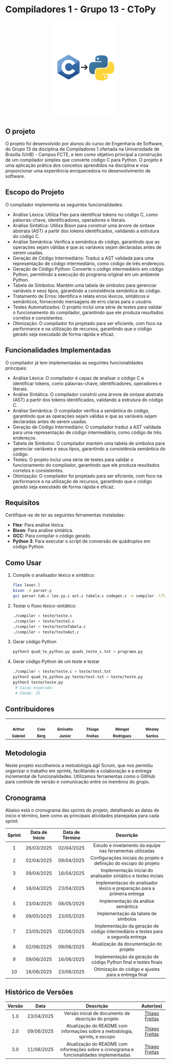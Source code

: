 # Compiladores 1 - Grupo 13 - CToPy

<center>
<img src="assets/project_logo.png" alt="Logo do Projeto" width="200"/>
</center>

## O projeto

O projeto foi desenvolvido por alunos do curso de Engenharia de Software, do Grupo 13 da disciplina de Compiladores 1 ofertada na Universidade de Brasília (UnB) - Campus FCTE, e tem como objetivo principal a construção de um compilador simples que converte código C para Python. O projeto é uma aplicação prática dos conceitos aprendidos na disciplina e visa proporcionar uma experiência enriquecedora no desenvolvimento de software.

## Escopo do Projeto
O compilador implementa as seguintes funcionalidades:
- Análise Léxica: Utiliza Flex para identificar tokens no código C, como palavras-chave, identificadores, operadores e literais.
- Análise Sintática: Utiliza Bison para construir uma árvore de sintaxe abstrata (AST) a partir dos tokens identificados, validando a estrutura do código C.
- Análise Semântica: Verifica a semântica do código, garantindo que as operações sejam válidas e que as variáveis sejam declaradas antes de serem usadas.
- Geração de Código Intermediário: Traduz a AST validada para uma representação de código intermediário, como código de três endereços.
- Geração de Código Python: Converte o código intermediário em código Python, permitindo a execução do programa original em um ambiente Python.
- Tabela de Símbolos: Mantém uma tabela de símbolos para gerenciar variáveis e seus tipos, garantindo a consistência semântica do código.
- Tratamento de Erros: Identifica e relata erros léxicos, sintáticos e semânticos, fornecendo mensagens de erro claras para o usuário.
- Testes Automatizados: O projeto inclui uma série de testes para validar o funcionamento do compilador, garantindo que ele produza resultados corretos e consistentes.
- Otimização: O compilador foi projetado para ser eficiente, com foco na performance e na utilização de recursos, garantindo que o código gerado seja executado de forma rápida e eficaz.

## Funcionalidades Implementadas
O compilador já tem implementadas as seguintes funcionalidades principais:

- Análise Léxica: O compilador é capaz de analisar o código C e identificar tokens, como palavras-chave, identificadores, operadores e literais.
- Análise Sintática: O compilador constrói uma árvore de sintaxe abstrata (AST) a partir dos tokens identificados, validando a estrutura do código C.
- Análise Semântica: O compilador verifica a semântica do código, garantindo que as operações sejam válidas e que as variáveis sejam declaradas antes de serem usadas.
- Geração de Código Intermediário: O compilador traduz a AST validada para uma representação de código intermediário, como código de três endereços.
- Tabela de Símbolos: O compilador mantém uma tabela de símbolos para gerenciar variáveis e seus tipos, garantindo a consistência semântica do código.
- Testes: O projeto inclui uma série de testes para validar o funcionamento do compilador, garantindo que ele produza resultados corretos e consistentes.
- Otimização: O compilador foi projetado para ser eficiente, com foco na performance e na utilização de recursos, garantindo que o código gerado seja executado de forma rápida e eficaz.

## Requisitos

Certifique-se de ter as seguintes ferramentas instaladas:

- **Flex**: Para análise léxica.
- **Bison**: Para análise sintática.
- **GCC**: Para compilar o código gerado.
- **Python 3**: Para executar o script de conversão de quádruplos em código Python.


## Como Usar

1. Compile o analisador léxico e sintático:
    ```bash
    flex lexer.l
    bison -d parser.y
    gcc parser.tab.c lex.yy.c ast.c tabela.c codegen.c -o compiler -lfl
    ```

2. Testar o fluxo léxico-sintático:
    ```bash
    ./compiler < teste/teste.c
    ./compiler < teste/teste2.c
    ./compiler < teste/testeTabela.c
    ./compiler < teste/testeAst.c
    ```

3.  Gerar código Python
    ```bash
    python3 quad_to_python.py quads_teste_c.txt > programa.py
    ```

4. Gerar código Python de um teste e testar
    ```bash
    ./compiler < teste/teste.c > teste/test.txt
    python3 quad_to_python.py teste/test.txt > teste/teste.py
    python3 teste/teste.py
     # Saída esperada:
     # Idade: 25
    ```

## Contribuidores

<table>
  <tr>
    <td align="center"><a href="https://github.com/ArthurGabrieel"><img style="border-radius: 50%;" src="https://github.com/ArthurGabrieel.png" width="130px;" alt=""/><br /><sub><b>Arthur Gabriel</b></sub></a><br/></td>
    <td align="center"><a href="https://github.com/Caio-bergbjj"><img style="border-radius: 50%;" src="https://github.com/Caio-bergbjj.png" width="130px;" alt=""/><br /><sub><b>Caio Berg</b></sub></a><br/></td>
    <td align="center"><a href="https://github.com/EmivaltoJrr"><img style="border-radius: 50%;" src="https://github.com/EmivaltoJrr.png" width="130px;" alt=""/><br /><sub><b>Emivalto Junior</b></sub></a><br/></td>
    <td align="center"><a href="https://github.com/thiagorfreitas"><img style="border-radius: 50%;" src="https://github.com/thiagorfreitas.png" width="130px;" alt=""/><br /><sub><b>Thiago Freitas</b></sub></a><br/></td>
    <td align="center"><a href="https://github.com/Wengel-Rodrigues"><img style="border-radius: 50%;" src="https://github.com/Wengel-Rodrigues.png" width="130px;" alt=""/><br /><sub><b>Wengel Rodrigues</b></sub></a><br/></td>
    <td align="center"><a href="https://github.com/wesleysantos00"><img style="border-radius: 50%;" src="https://github.com/wesleysantos00.png" width="130px;" alt=""/><br /><sub><b>Wesley Santos</b></sub></a><br/></td>
  </tr>
</table>

## Metodologia

Neste projeto escolhemos a metodologia ágil Scrum, que nos permitiu organizar o trabalho em sprints, facilitando a colaboração e a entrega incremental de funcionalidades. Utilizamos ferramentas como o GitHub para controle de versão e comunicação entre os membros do grupo.

## Cronograma

Abaixo está o cronograma das sprints do projeto, detalhando as datas de início e término, bem como as principais atividades planejadas para cada sprint:

<center>

| Sprint | Data de Início | Data de Término | Descrição |
| :----: | :------------: | :-------------: | :-------: |
|   1    |   26/03/2025   |    02/04/2025   | Estudo e nivelamento da equipe nas ferramentas utilizadas |
|   2    |   02/04/2025   |    09/04/2025   | Configurações iniciais do projeto e definição do escopo do projeto |
|   3    |   09/04/2025   |    16/04/2025   | Implementação inicial do analisador sintático e testes inciais |
|   4    |   16/04/2025   |    23/04/2025   | Implementacao do analisador léxico e preparação para a primeira entrega |
|   5    |   23/04/2025   |    08/05/2025   | Implementação da análise semântica |
|   6    |   09/05/2025   |    23/05/2025   | Implementação da tabela de símbolos |
|   7    |   23/05/2025   |    02/06/2025   | Implementação da geração de código intermediário e testes para a segunda entrega |
|   8    |   02/06/2025   |    09/06/2025   | Atualização da documentação do projeto |
|   9    |   09/06/2025   |    16/06/2025   | Implementação da geração de código Python final e testes finais |
|  10    |   16/06/2025   |    23/06/2025   | Otimização do código e ajustes para a entrega final |

</center>


## Histórico de Versões


<center>

| Versão |    Data    |                      Descrição                      |      Autor(es)      |
| :----: | :--------: | :-------------------------------------------------: | :-----------------: |
|  1.0   | 23/04/2025 | Versão inicial de documento de descrição do projeto | [Thiago Freitas](https://github.com/thiagorfreitas) |
|  2.0  | 09/06/2025 | Atualização do README com informações sobre a metodologia, sprints, e escopo | [Thiago Freitas](https://github.com/thiagorfreitas) |
|  3.0  | 11/06/2025 | Atualização do README com informações sobre o cronograma e funcionalidades implementadas | [Thiago Freitas](https://github.com/thiagorfreitas) |

</center>